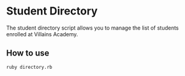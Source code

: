 # Student Directory #

 The student directory script allows you to manage the list of students enrolled at Villains Academy.


 ## How to use ##

 ```shell
 ruby directory.rb
 ```
 
